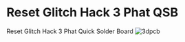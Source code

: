 # Reset Glitch Hack 3 Phat QSB
Reset Glitch Hack 3 Phat Quick Solder Board
![3dpcb](https://user-images.githubusercontent.com/22463607/163844764-8bdf34c5-ff8a-4ac8-af40-47a54cc6ec0e.png)
